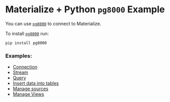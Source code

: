 # Materialize + Python `pg8000` Example

You can use [`pg8000`](https://pypi.org/project/pg8000/) to connect to Materialize.

To install [`pg8000`](https://pypi.org/project/pg8000/) run:

```
pip install pg8000
```


### Examples:

- [Connection](./connection.py)
- [Stream](./subscribe.py)
- [Query](./query.py)
- [Insert data into tables](./insert.py)
- [Manage sources](./source.py)
- [Manage Views](./view.py)
